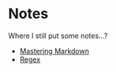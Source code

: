 # Notes

Where I still put some notes...?


* [Mastering Markdown](masteringMarkdown.md)
* [Regex](regEx.md)
